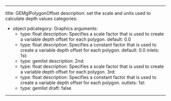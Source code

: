 
---
title: GEMglPolygonOffset
description: set the scale and units used to calculate depth values
categories:
  - object
pdcategory: Graphics
arguments:
    - type: float
      description: Specifies a scale factor that is used to create a variable depth offset for each polygon.
      default: 0.0
    - type: float
      description: Specifies a constant factor that is used to create a variable depth offset for each polygon.
      default: 0.0
inlets:
  1st:
    - type: gemlist
      description:
  2nd:
    - type: float
      description: Specifies a scale factor that is used to create a variable depth offset for each polygon.
  3rd:
    - type: float
      description: Specifies a constant factor that is used to create a variable depth offset for each polygon.
outlets:
  1st:
    - type: gemlist
draft: false
---

